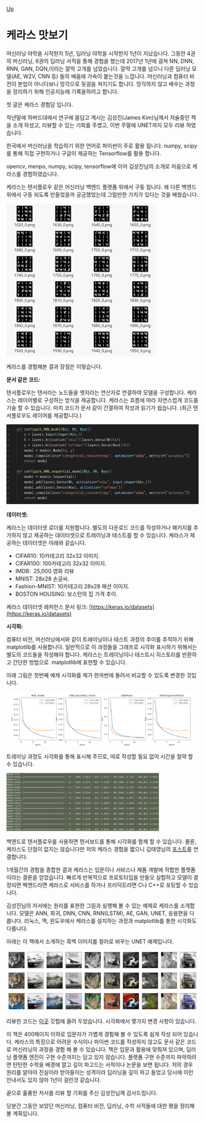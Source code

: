 [Up](index.md)

# 케라스 맛보기

머신러닝 야학을 시작한지 5년, 딥러닝 야학을 시작한지 1년이 지났습니다. 그동안 4권의 머신러닝, 6권의 딥러닝 서적을 통해 경험을 했는데 2017년 1년에 걸쳐 NN, DNN, RNN, GAN, DQN,이라는 깔딱 고개를 넘었습니다. 깔딱 고개를 넘으니 다른 딥러닝 모델(AE, W2V, CNN 등) 들의 배움에 가속이 붙는것을 느낍니다. 머신러닝과 컴퓨터 비전이 본업이 아니다보니 망각으로 뒷걸음 쳐지기도 합니다. 망각하지 않고 배우는 과정을 정리하기 위해 인공지능에 기록을하려고 합니다.<br />

첫 글은 케라스 경험담 입니다.

작년말에 하버드대에서 연구에 몸담고 계시는 김성진(James Kim)님께서 저술중인 책을 소개 하셨고, 리뷰할 수 있는 기회를 주쎴고, 이번 주말에 UNET까지 모두 리뷰 하였습니다.

한국에서 머신러닝을 학습하기 위한 언어로 파이썬이 주로 활용 됩니다. numpy, scipy를 통해 직접 구현하거나 구글이 제공하는 Tensorflow를 활용 합니다.

opencv, menpo, numpy, scipy, tensorflow에 이어 김성진님의 소개로 처음으로 케라스를 경험하였습니다.

케라스는 텐서플로우 같은 머신러닝 백엔드 플랫폼 위에서 구동 됩니다. 왜 다른 백엔드 위에서 구동 되도록 만들었을까 궁금했었는데 그럴만한 가치가 있다는 것을 배웠습니다.

![img](james_kim_keras_book_gan.png)

케라스를 경험해본 결과 장점은 이렇습니다.

**문서 같은 코드:**

텐서플로우는 텐서라는 노드들을 엣지라는 연산자로 연결하여 모델을 구성합니다. 케라스는 레이어별로 구성하는 방식을 제공합니다. 케라스는 흐름에 따라 자연스럽게 코드를 기술 할 수 있습니다. 마치 코드가 문서 같이 간결하여 작성과 읽기가 쉽습니다. (최근 텐서플로우도 레이어를 제공합니다.)

![](james_kim_keras_book_code.png)

**데이터셋:**

케라스는 데이터셋 로더를 지원합니다. 별도의 다운로드 코드를 작성하거나 패키지를 추가하지 않고 제공하는 데이터셋으로 트레이닝과 테스트를 할 수 있습니다. 케라스가 제공하는 데이터셋은 아래와 같습니다.

- CIFAR10: 10카테고리 32x32 이미지.
- CIFAR100: 100카테고리 32x32 이미지.
- IMDB:&nbsp; 25,000 영화 리뷰
- MNIST: 28x28 손글씨.
- Fashion-MNIST: 10카테고리 28x28 패션 이미지.
- BOSTON HOUSING: 보스턴의 집 가격 추이.

케라스 데이터셋 레퍼런스 문서 링크: [https://keras.io/datasets](https://keras.io/datasets)

**시각화:**

컴퓨터 비전, 머신러닝에서와 같이 트레이닝이나 테스트 과정의 추이를 추적하기 위해 matplotlib를 사용합니다. 일반적으로 이 과정들을 그래프로 시각화 표시하기 위해서는 별도의 코드들을 작성해야 합니다. 케라스는 트레이닝이나 테스트시 히스토리를 반환하고 간단한 방법으로&nbsp; matplotlib에 표현할 수 있습니다.

아래 그림은 첫번째 예제 시각화를 제가 한꺼번에 돌려서 비교할 수 있도록 변경한 것입니다.

![img](james_kim_keras_book_plot.png)

트레이닝 과정도 시각화를 통해 표시해 주므로, 따로 작성할 필요 없어 시간을 절약 할 수 있습니다.

![img](james_kim_keras_book_train.png)

백엔드로 텐서플로우를 사용하면 텐서보드를 통해 시각화를 함께 할 수 있습니다.
물론, 케라스도 단점이 없지는 않습니다만 저의 케라스 경험을 짧으니 김태영님의 [포스트](https://tykimos.github.io/2017/12/20/Keras_Drawback/)를 연결합니다.

1개월간의 경험을 종합한 결과 케라스는 입문이나 서비스나 제품 개발에 적합한 플랫폼이라는 결론을 얻었습니다. 빠르게 반복적으로 프로토타입을 만들오 실험하고 모델이 결정되면 벡엔드라면 케라스로 서비스를 하거나 프러덕트라면 C나 C++로 포팅할 수 있습니다. 

김성진님의 저서에는  원리를 표현한 그림과 실행해 볼 수 있는 예제로 케라스를 소개합니다. 모델은 ANN, 회귀, DNN, CNN, RNN(LSTM), AE, GAN, UNET, 응용편을 다룹니다. 리눅스, 맥, 윈도우에서 케라스를 설치하는 과정과 matplotlib를 통한 시각화도 다룹니다.

아래는 이 책에서 소개하는 흑백 이미지를 컬러로 바꾸는 UNET 예제입니다.

![img](james_kim_keras_book_unet.png)

리뷰한 코드는 [이곳](https://github.com/booiljung/kerasbook) 깃헙에 올려 두었습니다. 시각화에서 몇가지 변경 사항이 있습니다.

이 책은 400페이지 이하로 입문자가 가볍게 경험해 볼 수 있도록 쉽게 작성 되어 있습니다. 케라스의 특징으로 어려운 수식이나 파이썬 코드를 작성하지 않고도 문서 같은 코드로 머신러닝의 과정을 경험 해 볼 수 있습니다. 책은 입문과 활용에 맞춰져 있으며, 딥러닝 플랫폼 엔진이 구현 수준까지는 담고 있지 않습니다. 플랫폼 구현 수준까지 파악하려면 탄탄한 수학을 배경에 깔고 깊이 파고드는 서적이나 논문을 보면 됩니다. 저의 경우 원리를 알아야 진실이라 받아들이는 성격이라 딥러닝을 깊이 파고 들었고 당시에 이런 안내서도 있지 않아 1년이 걸린것 같습니다.

끝으로 훌륭한 저서를 리뷰 할 기회를 주신 김성진님께 감사드립니다.

당분간 그동안 보았던 머신러닝, 컴퓨터 비전, 딥러닝, 수학 서적들에 대한 평을 정리해볼 계획입니다.